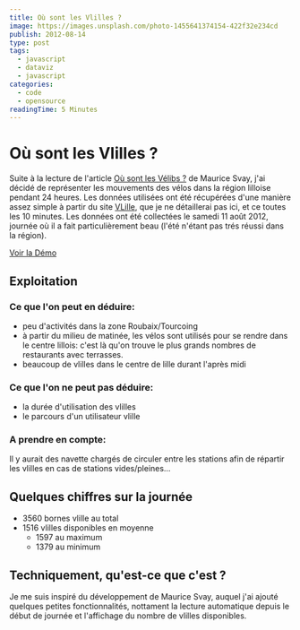 ```yaml
---
title: Où sont les Vlilles ?
image: https://images.unsplash.com/photo-1455641374154-422f32e234cd
publish: 2012-08-14
type: post
tags:
  - javascript
  - dataviz
  - javascript
categories:
  - code
  - opensource
readingTime: 5 Minutes
---
```


# Où sont les Vlilles ?

Suite à la lecture de l'article [Où sont les Vélibs ?](http://svay.com/blog/ou-sont-les-velibs/) de Maurice Svay, j'ai décidé de représenter les mouvements des vélos dans la région lilloise pendant 24 heures. 
Les données utilisées ont été récupérées d'une manière assez simple à partir du site [VLille](http://vlille.fr/), que je ne détaillerai pas ici, et ce toutes les 10 minutes. 
Les données ont été collectées le samedi 11 août 2012, journée où il a fait particulièrement beau (l'été n'étant pas trés réussi dans la région).

[Voir la Démo](/vlille/index.html)

## Exploitation

### Ce que l'on peut en déduire:

* peu d'activités dans la zone Roubaix/Tourcoing
* à partir du milieu de matinée, les vélos sont utilisés pour se rendre dans le centre lillois: c'est là qu'on trouve le plus grands nombres de restaurants avec terrasses.
* beaucoup de vlilles dans le centre de lille durant l'après midi

### Ce que l'on ne peut pas déduire:

* la durée d'utilisation des vlilles
* le parcours d'un utilisateur vlille

### A prendre en compte:

Il y aurait des navette chargés de circuler entre les stations afin de répartir les vlilles en cas de stations vides/pleines…

## Quelques chiffres sur la journée
* 3560 bornes vlille au total
* 1516 vlilles disponibles en moyenne
    * 1597 au maximum
    * 1379 au minimum

## Techniquement, qu'est-ce que c'est ?

Je me suis inspiré du développement de Maurice Svay, auquel j'ai ajouté quelques petites fonctionnalités, nottament la lecture automatique depuis le début de journée et l'affichage du nombre de vlilles disponibles.